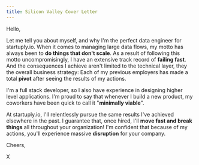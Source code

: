 ```yaml
---
title: Silicon Valley Cover Letter
---
```


Hello,

Let me tell you about myself, and why I'm the perfect data engineer for startuply.io. When it comes to managing large data flows, my motto has always been to **do things that don't scale**. As a result of following this motto uncompromisingly, I have an extensive track record of **failing fast**. And the consequences I achieve aren't limited to the technical layer, they the overall business strategy: Each of my previous employers has made a total **pivot** after seeing the results of my actions.

I'm a full stack developer, so I also have experience in designing higher level applications. I'm proud to say that whenever I build a new product, my coworkers have been quick to call it "**minimally viable**".

At startuply.io, I'll relentlessly pursue the same results I've achieved elsewhere in the past. I guarantee that, once hired, I'll **move fast and break things** all throughout your organization! I'm confident that because of my actions, you'll experience massive **disruption** for your company.

Cheers,

X
